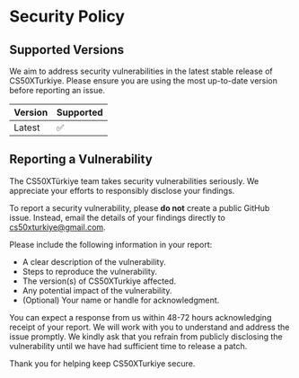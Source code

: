 # Security Policy

## Supported Versions

We aim to address security vulnerabilities in the latest stable release of CS50XTurkiye.
Please ensure you are using the most up-to-date version before reporting an issue.

| Version | Supported          |
| ------- | ------------------ |
| Latest  | :white_check_mark: |

## Reporting a Vulnerability

The CS50XTürkiye team takes security vulnerabilities seriously. We appreciate your efforts to responsibly disclose your findings.

To report a security vulnerability, please **do not** create a public GitHub issue. Instead, email the details of your findings directly to <cs50xturkiye@gmail.com>.

Please include the following information in your report:

- A clear description of the vulnerability.
- Steps to reproduce the vulnerability.
- The version(s) of CS50XTurkiye affected.
- Any potential impact of the vulnerability.
- (Optional) Your name or handle for acknowledgment.

You can expect a response from us within 48-72 hours acknowledging receipt of your report. We will work with you to understand and address the issue promptly. We kindly ask that you refrain from publicly disclosing the vulnerability until we have had sufficient time to release a patch.

Thank you for helping keep CS50XTurkiye secure.
